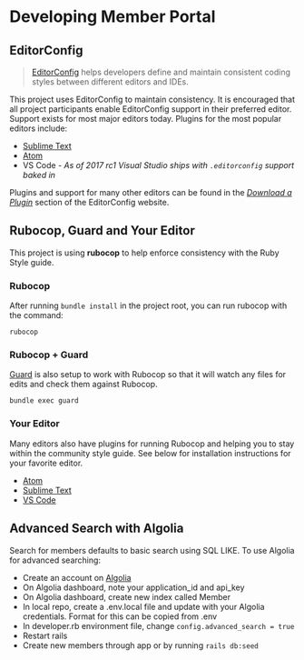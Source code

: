 # Developing Member Portal

## EditorConfig

> [EditorConfig](http://editorconfig.org) helps developers define and maintain consistent coding styles between different editors and IDEs.

This project uses EditorConfig to maintain consistency. It is encouraged that all project participants enable EditorConfig support in their preferred editor. Support exists for most major editors today. Plugins for the most popular editors include:

* [Sublime Text](https://github.com/sindresorhus/editorconfig-sublime#readme)
* [Atom](https://github.com/sindresorhus/atom-editorconfig#readme)
* VS Code - _As of 2017 rc1 Visual Studio ships with `.editorconfig` support baked in_

Plugins and support for many other editors can be found in the _[Download a Plugin](http://editorconfig.org/#download)_ section of the EditorConfig website.

## Rubocop, Guard and Your Editor

This project is using **rubocop** to help enforce consistency with the Ruby Style guide.

### Rubocop

After running `bundle install` in the project root, you can run rubocop with the command:

```
rubocop
```

### Rubocop + Guard
[Guard](https://github.com/guard/guard) is also setup to work with Rubocop so that it will watch any files for edits and check them against Rubocop.

```
bundle exec guard
```

### Your Editor
Many editors also have plugins for running Rubocop and helping you to stay within the community style guide. See below for installation instructions for your favorite editor.

* [Atom](https://atom.io/packages/linter-rubocop)
* [Sublime Text](https://github.com/SublimeLinter/SublimeLinter-rubocop)
* [VS Code](https://github.com/misogi/vscode-ruby-rubocop)

## Advanced Search with Algolia
Search for members defaults to basic search using SQL LIKE.  To use Algolia for advanced searching:

* Create an account on [Algolia](https://www.algolia.com)
* On Algolia dashboard, note your application_id and api_key
* On Algolia dashboard, create new index called Member
* In local repo, create a .env.local file and update with your Algolia credentials.  Format for this can be copied from .env
* In developer.rb environment file, change ```config.advanced_search = true```
* Restart rails
* Create new members through app or by running ```rails db:seed```